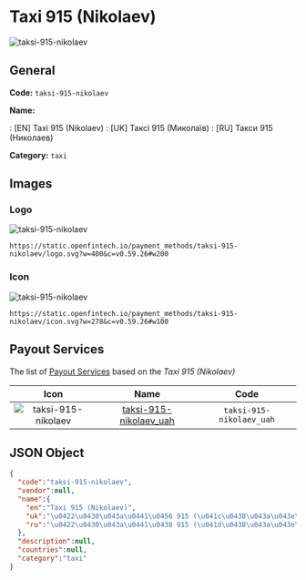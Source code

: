 
# Taxi 915 (Nikolaev) 
![taksi-915-nikolaev](https://static.openfintech.io/payment_methods/taksi-915-nikolaev/logo.svg?w=400&c=v0.59.26#w200)  

## General 
**Code:** `taksi-915-nikolaev` 
 
**Name:** 
 
:	[EN] Taxi 915 (Nikolaev) 
:	[UK] Таксі 915 (Миколаїв) 
:	[RU] Такси 915 (Николаев) 
 
**Category:** `taxi` 
 

## Images 

### Logo 
![taksi-915-nikolaev](https://static.openfintech.io/payment_methods/taksi-915-nikolaev/logo.svg?w=400&c=v0.59.26#w200)  

```
https://static.openfintech.io/payment_methods/taksi-915-nikolaev/logo.svg?w=400&c=v0.59.26#w200
```  

### Icon 
![taksi-915-nikolaev](https://static.openfintech.io/payment_methods/taksi-915-nikolaev/icon.svg?w=278&c=v0.59.26#w100)  

```
https://static.openfintech.io/payment_methods/taksi-915-nikolaev/icon.svg?w=278&c=v0.59.26#w100
```  

## Payout Services 
 
The list of [Payout Services](/payout-services/) based on the _Taxi 915 (Nikolaev)_ 

|Icon|Name|Code| 
|:---:|:---:|:---:| 
|![taksi-915-nikolaev](https://static.openfintech.io/payout_methods/taksi-915-nikolaev/icon.svg?w=278&c=v0.59.26#w40) |[taksi-915-nikolaev_uah](/payout-services/taksi-915-nikolaev_uah/)|`taksi-915-nikolaev_uah`| 
 

## JSON Object 

```json
{
  "code":"taksi-915-nikolaev",
  "vendor":null,
  "name":{
    "en":"Taxi 915 (Nikolaev)",
    "uk":"\u0422\u0430\u043a\u0441\u0456 915 (\u041c\u0438\u043a\u043e\u043b\u0430\u0457\u0432)",
    "ru":"\u0422\u0430\u043a\u0441\u0438 915 (\u041d\u0438\u043a\u043e\u043b\u0430\u0435\u0432)"
  },
  "description":null,
  "countries":null,
  "category":"taxi"
}
```  
